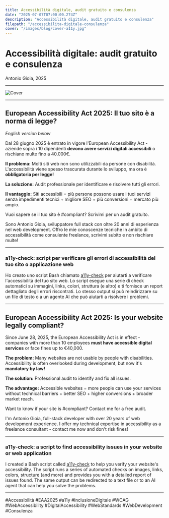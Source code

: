 ```yaml
---
title: Accessibilità digitale, audit gratuito e consulenza
date: "2025-07-07T07:00:00.274Z"
description: "Accessibilità digitale, audit gratuito e consulenza"
filepath: "/accessibilita-digitale-consulenza"
cover: "/images/blog/cover-a11y.jpg"
---
```


# Accessibilità digitale: audit gratuito e consulenza

Antonio Gioia, 2025

---

![Cover](https://antoniogioia.com/images/blog/cover-a11y.jpg)

---

## European Accessibility Act 2025: Il tuo sito è a norma di legge?

_English version below_

Dal 28 giugno 2025 è entrato in vigore l'European Accessibility Act - aziende sopra i 10 dipendenti **devono avere servizi digitali accessibili** o rischiano multe fino a 40.000€.

**Il problema:** Molti siti web non sono utilizzabili da persone con disabilità. L'accessibilità viene spesso trascurata durante lo sviluppo, ma ora è **obbligatoria per legge!**

**La soluzione:** Audit professionale per identificare e risolvere tutti gli errori.

**Il vantaggio:** Siti accessibili = più persone possono usare i tuoi servizi senza impedimenti tecnici + migliore SEO + più conversioni + mercato più ampio.

Vuoi sapere se il tuo sito è #compliant? Scrivimi per un audit gratuito.

Sono Antonio Gioia, sviluppatore full stack con oltre 20 anni di esperienza nel web development. Offro le mie conoscenze tecniche in ambito di accessibilità come consulente freelance, scrivimi subito e non rischiare multe!

---

### a11y-check: script per verificare gli errori di accessibilità del tuo sito o applicazione web

Ho creato uno script Bash chiamato [a11y-check](https://github.com/antoniogioiacom/a11y-check) per aiutarti a verificare l'accessibilità del tuo sito web. Lo script esegue una serie di check automatici su immagini, links, colori, struttura (e altro) e ti fornisce un report dettagliato degli errori riscontrati. Lo stesso output si può reindirizzare su un file di testo o a un agente AI che può aiutarti a risolvere i problemi.

---

## European Accessibility Act 2025: Is your website legally compliant?

Since June 28, 2025, the European Accessibility Act is in effect - companies with more than 10 employees **must have accessible digital services** or face fines up to €40,000.

**The problem:** Many websites are not usable by people with disabilities. Accessibility is often overlooked during development, but now it's **mandatory by law!**

**The solution:** Professional audit to identify and fix all issues.

**The advantage:** Accessible websites = more people can use your services without technical barriers + better SEO + higher conversions + broader market reach.

Want to know if your site is #compliant? Contact me for a free audit.

I'm Antonio Gioia, full-stack developer with over 20 years of web development experience. I offer my technical expertise in accessibility as a freelance consultant - contact me now and don't risk fines!

---

### a11y-check: a script to find accessibility issues in your website or web application

I created a Bash script called [a11y-check](https://github.com/antoniogioiacom/a11y-check) to help you verify your website's accessibility. The script runs a series of automated checks on images, links, colors, structure (and more) and provides you with a detailed report of issues found. The same output can be redirected to a text file or to an AI agent that can help you solve the problems.

---

#Accessibilità #EAA2025 #a11y #InclusioneDigitale #WCAG #WebAccessibility #DigitalAccessibility #WebStandards #WebDevelopment #Consulenza
